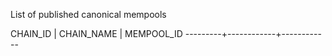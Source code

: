 List of published canonical mempools

CHAIN_ID | CHAIN_NAME | MEMPOOL_ID
---------+------------+------------
